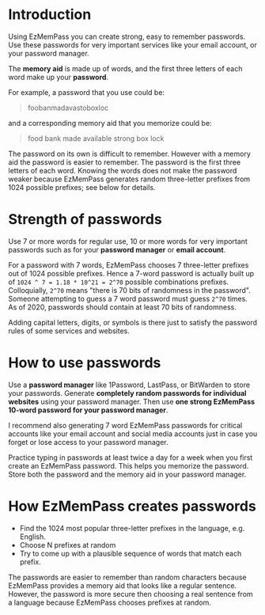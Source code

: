 # Introduction

Using EzMemPass you can create strong, easy to remember passwords. Use these passwords for very important services like your email account, or your password manager.

The **memory aid** is made up of words, and the first three letters of each word make up your **password**.

For example, a password that you use could be:

> foobanmadavastoboxloc

and a corresponding memory aid that you memorize could be:

> food bank made available strong box lock

The password on its own is difficult to remember. However with a memory aid the password is easier to remember. The password is the first three letters of each word. Knowing the words does not make the password weaker because EzMemPass generates random three-letter prefixes from 1024 possible prefixes; see below for details.

# Strength of passwords

Use 7 or more words for regular use, 10 or more words for very important passwords such as for your **password manager** or **email account**.

For a password with 7 words, EzMemPass chooses 7 three-letter prefixes out of 1024 possible prefixes. Hence a 7-word password is actually built up of `1024 ^ 7 = 1.18 * 10^21 = 2^70` possible combinations prefixes. Colloquially, `2^70` means "there is 70 bits of randomness in the password". Someone attempting to guess a 7 word password must guess `2^70` times. As of 2020, passwords should contain at least 70 bits of randomness.

Adding capital letters, digits, or symbols is there just to satisfy the password rules of some services and websites.

# How to use passwords

Use a **password manager** like 1Password, LastPass, or BitWarden to store your passwords. Generate **completely random passwords for individual websites** using your password manager. Then use **one strong EzMemPass 10-word password for your password manager**.

I recommend also generating 7 word EzMemPass passwords for critical accounts like your email account and social media accounts just in case you forget or lose access to your password manager.

Practice typing in passwords at least twice a day for a week when you first create an EzMemPass password. This helps you memorize the password. Store both the password and the memory aid in your password manager.

# How EzMemPass creates passwords

- Find the 1024 most popular three-letter prefixes in the language, e.g. English.
- Choose N prefixes at random
- Try to come up with a plausible sequence of words that match each prefix.

The passwords are easier to remember than random characters because EzMemPass provides a memory aid that looks like a regular sentence. However, the password is more secure then choosing a real sentence from a language because EzMemPass chooses prefixes at random.
  
